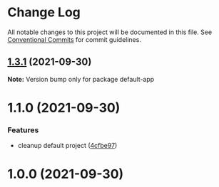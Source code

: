 # Change Log

All notable changes to this project will be documented in this file.
See [Conventional Commits](https://conventionalcommits.org) for commit guidelines.

## [1.3.1](https://github.com/knitesh/test-delete/compare/v1.3.0...v1.3.1) (2021-09-30)

**Note:** Version bump only for package default-app





# 1.1.0 (2021-09-30)


### Features

* cleanup default project ([4cfbe97](https://github.com/knitesh/test-delete/commit/4cfbe975a9aa08d9441921dd142ad1e0dcd84c6a))



# 1.0.0 (2021-09-30)
